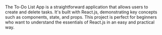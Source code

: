 The To-Do List App is a straightforward application that allows users to create and delete tasks. It's built with React.js, demonstrating key concepts such as components, state, and props. 
This project is perfect for beginners who want to understand the essentials of React.js in an easy and practical way.

